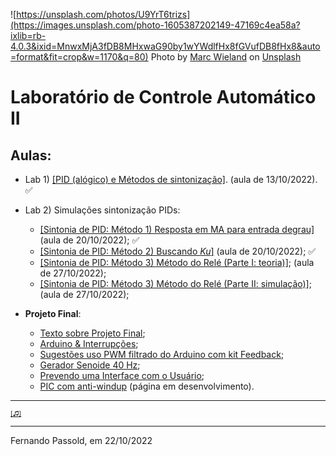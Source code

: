![https://unsplash.com/photos/U9YrT6trizs](https://images.unsplash.com/photo-1605387202149-47169c4ea58a?ixlib=rb-4.0.3&ixid=MnwxMjA3fDB8MHxwaG90by1wYWdlfHx8fGVufDB8fHx8&auto=format&fit=crop&w=1170&q=80)
Photo by <a href="https://unsplash.com/@marcwieland95?utm_source=unsplash&utm_medium=referral&utm_content=creditCopyText">Marc Wieland</a> on <a href="https://unsplash.com/s/photos/sailing?utm_source=unsplash&utm_medium=referral&utm_content=creditCopyText">Unsplash</a>

# Laboratório de Controle Automático II

## Aulas:

* Lab 1) [[PID (alógico) e Métodos de sintonização]](Lab1/lab1.html). (aula de 13/10/2022). :white_check_mark:
* Lab 2) Simulações sintonização PIDs: 
  * [[Sintonia de PID: Método 1) Resposta em MA para entrada degrau]](aula2/aula2.html) (aula de 20/10/2022); :white_check_mark:
  * [[Sintonia de PID: Método 2) Buscando *Ku*]](aula2/aula2b.html) (aula de 20/10/2022); :white_check_mark:
  * [[Sintonia de PID: Método 3) Método do Relé (Parte I: teoria)]](https://fpassold.github.io/Controle_2/8_Ajuste_PID/Sintonia_PIDs_usando_ZN.html); (aula de 27/10/2022);
  * [[Sintonia de PID: Método 3) Método do Relé (Parte II: simulação)]](aula2/metodo_rele_2_simulink.html); (aula de 27/10/2022);

* **Projeto Final**:
  * [Texto sobre Projeto Final](Projeto_Final/projeto_final.html);
  * [Arduino & Interrupções](Arduino_Int/Arduino_Int.html);
  * [Sugestões uso PWM filtrado do Arduino com kit Feedback](Projeto_Final/parte_10_11_2022.html);
  * [Gerador Senoide 40 Hz](Projeto_Final/gerador_senoidal.html);
  * [Prevendo uma Interface com o Usuário](Projeto_Final/interface_usuario.html);
  * [PIC com anti-windup](PID_anti_windup/PID_anti_windup_1.html) (página em desenvolvimento). 

-----

<font size="1">[[♫]](https://soundcloud.com/prmdmusic/sets/hotel-garuda-ft-violet-days)</font> 

-----

Fernando Passold, em 22/10/2022